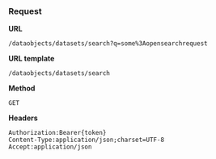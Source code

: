 ### Request

**URL**

`/dataobjects/datasets/search?q=some%3Aopensearchrequest`

**URL template**

`/dataobjects/datasets/search`

**Method**

`GET`

**Headers**

`Authorization:Bearer{token}`  
`Content-Type:application/json;charset=UTF-8`  
`Accept:application/json`  
